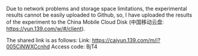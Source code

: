 Due to network problems and storage space limitations, the experimental results cannot be easily uploaded to Github, so, I have uploaded the results of the experiment to the China Mobile Cloud Disk (中国移动云盘: https://yun.139.com/w/#/client). 

The shared link is as follows: 
Link: https://caiyun.139.com/m/i?005CiNWXCcnhd
Access code: BjT4



